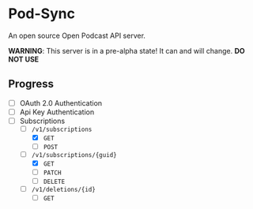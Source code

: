 # Pod-Sync

An open source Open Podcast API server.

**WARNING**: This server is in a pre-alpha state! It can and will change. **DO NOT USE**

## Progress

  - [ ] OAuth 2.0 Authentication
  - [ ] Api Key Authentication
  - [ ] Subscriptions
    - [ ] `/v1/subscriptions`
      - [X] `GET`
      - [ ] `POST`
    - [ ] `/v1/subscriptions/{guid}`
      - [X] `GET`
      - [ ] `PATCH`
      - [ ] `DELETE`
    - [ ] `/v1/deletions/{id}`
      - [ ] `GET`
